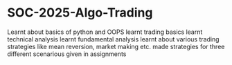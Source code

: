 # SOC-2025-Algo-Trading
Learnt about basics of python and OOPS
learnt trading basics
learnt technical analysis
learnt fundamental analysis
learnt about various trading strategies like mean reversion, market making etc.
made strategies for three different scenarious given in assignments
